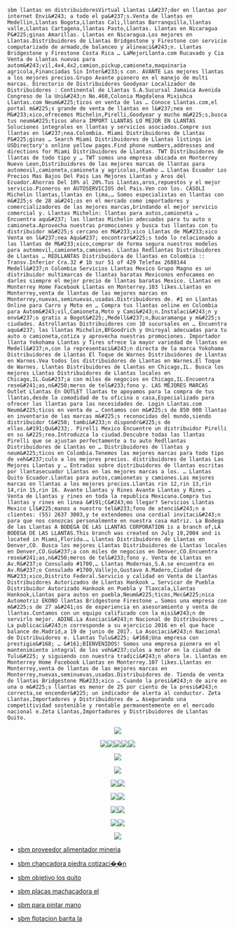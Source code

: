 
```
sbm llantas en distribuidoresVirtual Llantas L&#237;der en llantas por internet Envi&#243; a todo el pa&#237;s.Venta de llantas en Medellin,Llantas Bogota,Llantas Cali,llantas Barranquilla,llantas valle,Llantas Cartagena,llantas Pasto,Llantas. Llantas en Nicaragua P&#225;ginas Amarillas. Llantas en Nicaragua.Los mejores en Llantas.Distribuidores de Llantas Bridgestone y Firestone con servicio computarizado de armado,de balanceo y alineaci&#243;n. Llantas Bridgestone y Firestone Costa Rica … LaMejorLlanta.com Rucavado y Cia Venta de Llantas nuevas para autom&#243;vil,4x4,4x2,camion,pickup,camioneta,maquinaria agricola,Financiadas Sin Inter&#233;s con. AVANTE Las mejores llantas a los mejores precios.Grupo Avante pionero en el manejo de multi marcas. Directorio de Distribuidores Goodyear Localizador de Distribuidores : Continental de Llantas S.A.Sucursal Jamaica Avenida Congreso de la Uni&#243;n No.460,Colonia Magdalena Mixiuhca Llantas.com Neum&#225;ticos en venta de las … Conoce Llantas.com,el portal m&#225;s grande de venta de llantas en l&#237;nea en M&#233;xico,ofrecemos Michelin,Pirelli,Goodyear y mucho m&#225;s,busca tus neum&#225;ticos ahora IMPORT LLANTAS LO MEJOR EN LLANTAS Soluciones integrales en llantas y servicios asociados.Compre sus llantas en l&#237;nea.Colombia. Miami Distribuidores de Llantas P&#225;ginas … Search Miami Distribuidores de Llantas listings in USDirectory's online yellow pages.Find phone numbers,addresses and directions for Miami Distribuidores de Llantas. TWT Distribuidores de llantas de todo tipo y … TWT somos una empresa ubicada en Monterrey Nuevo Leon,Distribuidores de las mejores marcas de llantas para automovil,camioneta,camioneta y agricolas,(Kumho … Llantas Ecuador Los Precios Mas Bajos Del Pais Las Mejores Llantas y Aros del Ecuador.Ahorras Del 10% al 20%.Tus Llantas,aros,repuestos y el mejor servicio.Pioneros en AUTOSERVICIOS del Pais.Ven con los. CASOLI Michelin llantas,llantas en lima,… Somos especialistas en llantas con m&#225;s de 28 a&#241;os en el mercado como importadores y comercializadores de las mejores marcas,brindando el mejor servicio comercial y. Llantas Michelin: llantas para autos,camioneta … Encuentra aqu&#237; las llantas Michelin adecuadas para tu auto o camioneta.Aprovecha nuestras promociones y busca tus llantas con tu distribuidor m&#225;s cercano en M&#233;xico Llantas de M&#233;xico Venta en l&#237;nea Aqu&#237; encontrar&#225;s todo lo relacionado a las llantas de M&#233;xico,comprar de forma segura nuestros modelos para automovil,camioneta,camiones. Llantas Redllantas Distribuidores de Llantas … REDLLANTAS Distribuidora de llantas en Colombia :: Transv.Inferior Cra.32 # 1b sur 51 of 429 Telefax 2688144 Medell&#237;n Colombia Servicios Llantas Mexico Grupo Magno es un distribuidor multimarcas de llantas baratas Mexiconos enfocamos en darles siempre el mejor precio de llantas baratas Mexico. Llantas en Monterrey Home Facebook Llantas en Monterrey.103 likes.Llantas en Monterrey,venta de llantas de las mejores marcas en Monterrey,nuevas,seminuevas,usadas.Distribuidores de. #1 en Llantas Online para Carro y Moto en … Compra tus llantas online en Colombia para Autom&#243;vil,Camioneta,Moto y Cami&#243;n.Instalaci&#243;n y env&#237;o gratis a Bogot&#225;,Medell&#237;n,Bucaramanga y m&#225;s ciudades. Astrollantas Distribuidores con 10 sucursales en … Encuentra aqu&#237; las llantas Michelin,BFGoodrich y Uniroyal adecuadas para tu auto o camioneta,cotiza y aprovecha nuestras promociones. Importador llanta Yokohama Llantas y Tires ofrece la mayor variedad de llantas en Medell&#237;n,con la representaci&#243;n directa de la marca Yokohama Distribuidores de Llantas El Toque de Warnes Distribuidores de Llantas en Warnes.Vea todos los distribuidores de Llantas en Warnes.El Toque de Warnes. Llantas Distribuidores de Llantas en Chicago,IL. Busca los mejores Llantas Distribuidores de Llantas locales en Chicago,IL.Gu&#237;a con miles de negocios en Chicago,IL.Encuentra rese&#241;as,n&#250;meros de tel&#233;fono y. LAS MEJORES MARCAS Outlet Llantas En OUTLET llantas te apoyamos para la compra de tus llantas,desde la comodidad de tu oficina o casa,Especializado para ofrecer las llantas para las necesidades de. Login Llantas.com Neum&#225;ticos en venta de … Contamos con m&#225;s de 850 000 llantas en inventario de las marcas m&#225;s reconocidas del mundo,siendo distribuidor t&#250; tambi&#233;n dispondr&#225;s de ellas.&#191;Qu&#233;. Pirelli Mexico Encuentre un distribuidor Pirelli en su &#225;rea.Introduzca la ciudad.Descubre todas las llantas Pirelli que se ajustan perfectamente a tu auto Redllantas Distribuidores de Llantas en … Distribuidores de llantas y neum&#225;ticos en Colombia.Tenemos las mejores marcas para todo tipo de veh&#237;culo a los mejores precios. distribuidores de llantas Las Mejores Llantas y … Entradas sobre distribuidores de llantas escritas por llantasecuador Llantas en las mejores marcas a los. … Llantas Quito Ecuador.Llantas para autos,camionetas y camiones.Las mejores marcas en llantas a los mejores precios.Llantas rin 12,rin 13,rin 14,rin 15,rin 16. Avante Llantas y Rines Avante Llantas y Rines … Venta de Llantas y rines en toda la republica Mexicana.Compra tus llantas y rines en linea &#191;C&#243;mo llegar? Servicios Llantas Mexico Ll&#225;manos a nuestro tel&#233;fono de atenci&#243;n a clientes: (55) 2637 3003,y te extendemos una cordial invitaci&#243;n para que nos conozcas personalmente en nuestra casa matriz. La Bodega de las Llantas A BODEGA DE LAS LLANTAS CORPORATION is a branch of,LA BODEGA DE LAS LLANTAS.This branch was created on July 19,2004 and is located in Miami,Florida.… Llantas Distribuidores de Llantas en Denver,CO. Busca los mejores Llantas Distribuidores de Llantas locales en Denver,CO.Gu&#237;a con miles de negocios en Denver,CO.Encuentra rese&#241;as,n&#250;meros de tel&#233;fono y. Venta de Llantas en Av.R&#237;o Consulado #1700,… Llantas Modernas,S.A.se encuentra en Av.R&#237;o Consulado #1700,Vallejo,Gustavo A.Madero,Ciudad de M&#233;xico,Distrito Federal.Servicio y calidad en Venta de Llantas Distribuidores Autorizados de Llantas Hankook … Servicar de Puebla Distribuidor Autorizado Hankook en Puebla y Tlaxcala,Llantas Hankook,Llantas para autos en puebla,Neum&#225;ticos,Mec&#225;nica Automotriz EKONO llantas Bridgestone Firestone … Somos una empresa con m&#225;s de 27 a&#241;os de experiencia en asesoramiento y venta de llantas.Contamos con un equipo calificado con la misi&#243;n de servirlo mejor. ADINE.La Asociaci&#243;n Nacional de Distribuidores … La publicaci&#243;n corresponde a su ejercicio 2016 en el que hace balance de.Madrid,a 19 de junio de 2017. La Asociaci&#243;n Nacional de Distribuidores e. Llantas Tulu&#225; &#168;Una empresa con prestigio&#168; … &#161;BIENVENIDOS! Somos una empresa pionera en el mantenimiento integral de los veh&#237;culos a motor en la ciudad de Tulu&#225; y siguiendo con nuestra tradici&#243;n ahora le. Llantas en Monterrey Home Facebook Llantas en Monterrey.107 likes.Llantas en Monterrey,venta de llantas de las mejores marcas en Monterrey,nuevas,seminuevas,usadas.Distribuidores de. Tienda de venta de llantas Bridgestone M&#233;xico … Cuando la presi&#243;n de aire en una o m&#225;s llantas es menor de 25 por ciento de la presi&#243;n correcta,se encender&#225; un indicador de alerta al conductor. Zeta Llantas,Importadores y Distribuidores de … Asegurando una competitividad sostenible y rentable permanentemente en el mercado nacional e.Zeta Llantas,Importadores y Distribuidores de Llantas Quito. 
```

<div align="center">

<a href="https://es-crusher.shibang-china.com/github&k=sbm+llantas+en+distribuidores"><img src="https://static.shibang-china.com/es/crusher/logo.jpg"></a>

<a href="https://es-crusher.shibang-china.com/github&k=sbm+llantas+en+distribuidores"><img src="https://static.shibang-china.com/es/crusher/index.jpg"></a><a href="https://es-crusher.shibang-china.com/material.htmlgithub&k=sbm+llantas+en+distribuidores"><img src="https://static.shibang-china.com/es/crusher/material.jpg"></a><a href="https://es-crusher.shibang-china.com/application.htmlgithub&k=sbm+llantas+en+distribuidores"><img src="https://static.shibang-china.com/es/crusher/application.jpg"></a><a href="https://es-crusher.shibang-china.com/aboutus.htmlgithub&k=sbm+llantas+en+distribuidores"><img src="https://static.shibang-china.com/es/crusher/aboutus.jpg"></a><a href="https://es-crusher.shibang-china.com/contact.htmlgithub&k=sbm+llantas+en+distribuidores"><img src="https://static.shibang-china.com/es/crusher/contact.jpg"></a>

<a href="https://es-crusher.shibang-china.com/github&k=sbm+llantas+en+distribuidores"><img src="https://static.shibang-china.com/es/crusher/banner.jpg"></a>

<a href="https://swt.shibang-china.com/github&k=sbm+llantas+en+distribuidores"><img src="https://static.shibang-china.com/es/crusher/text.jpg"></a>

<a href="https://swt.shibang-china.com/github&k=sbm+llantas+en+distribuidores"><img src="https://static.shibang-china.com/es/crusher/chat.jpg"></a><a href="https://es-crusher.shibang-china.com/contact.htmlgithub&k=sbm+llantas+en+distribuidores"><img src="https://static.shibang-china.com/es/crusher/message.jpg"></a>

<a href="https://es-crusher.shibang-china.com/products/pe.htmlgithub&k=sbm+llantas+en+distribuidores"><img src="https://static.shibang-china.com/es/crusher/pe.jpg"></a><a href="https://es-crusher.shibang-china.com/products/pf.htmlgithub&k=sbm+llantas+en+distribuidores"><img src="https://static.shibang-china.com/es/crusher/pf.jpg"></a>

<a href="https://es-crusher.shibang-china.com/products/hpt.htmlgithub&k=sbm+llantas+en+distribuidores"><img src="https://static.shibang-china.com/es/crusher/hpt.jpg"></a><a href="https://es-crusher.shibang-china.com/products/vsi.htmlgithub&k=sbm+llantas+en+distribuidores"><img src="https://static.shibang-china.com/es/crusher/vsi.jpg"></a>

<a href="https://es-crusher.shibang-china.com/products/klv.htmlgithub&k=sbm+llantas+en+distribuidores"><img src="https://static.shibang-china.com/es/crusher/klv.jpg"></a><a href="https://es-crusher.shibang-china.com/products/portable.htmlgithub&k=sbm+llantas+en+distribuidores"><img src="https://static.shibang-china.com/es/crusher/portable.jpg"></a>

<a href="https://swt.shibang-china.com/github&k=sbm+llantas+en+distribuidores"><img src="https://static.shibang-china.com/es/crusher/case.jpg"></a>

</div>


* [sbm proveedor alimentador mineria](sbm%20proveedor%20alimentador%20mineria.md)

* [sbm chancadora piedra cotizaci��n](sbm%20chancadora%20piedra%20cotizaci%EF%BF%BD%EF%BF%BDn.md)

* [sbm objetivo los quito](sbm%20objetivo%20los%20quito.md)

* [sbm placas machacadora el](sbm%20placas%20machacadora%20el.md)

* [sbm para pintar mano](sbm%20para%20pintar%20mano.md)

* [sbm flotacion barita la](sbm%20flotacion%20barita%20la.md)